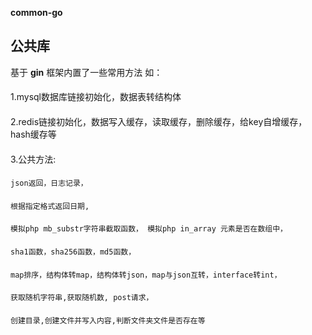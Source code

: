 **common-go**
##  公共库
基于 **gin** 框架内置了一些常用方法 如：
####
1.mysql数据库链接初始化，数据表转结构体
####
2.redis链接初始化，数据写入缓存，读取缓存，删除缓存，给key自增缓存，hash缓存等
####
3.公共方法:
####
    json返回，日志记录，
####
    根据指定格式返回日期, 
####
    模拟php mb_substr字符串截取函数， 模拟php in_array 元素是否在数组中，
####
    sha1函数，sha256函数，md5函数，
####
    map排序，结构体转map，结构体转json，map与json互转，interface转int，
####
    获取随机字符串,获取随机数, post请求，
####
    创建目录,创建文件并写入内容,判断文件夹文件是否存在等
